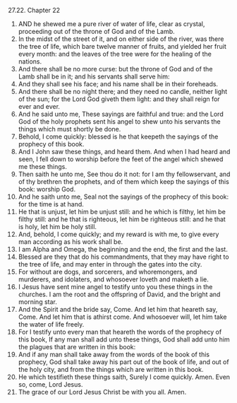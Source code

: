 27.22. Chapter 22
1. AND he shewed me a pure river of water of life, clear as crystal, proceeding out of the throne of God and of the Lamb.
2. In the midst of the street of it, and on either side of the river, was there the tree of life, which bare twelve manner of fruits, and yielded her fruit every month: and the leaves of the tree were for the healing of the nations.
3. And there shall be no more curse: but the throne of God and of the Lamb shall be in it; and his servants shall serve him:
4. And they shall see his face; and his name shall be in their foreheads.
5. And there shall be no night there; and they need no candle, neither light of the sun; for the Lord God giveth them light: and they shall reign for ever and ever.
6. And he said unto me, These sayings are faithful and true: and the Lord God of the holy prophets sent his angel to shew unto his servants the things which must shortly be done.
7. Behold, I come quickly: blessed is he that keepeth the sayings of the prophecy of this book.
8. And I John saw these things, and heard them. And when I had heard and seen, I fell down to worship before the feet of the angel which shewed me these things.
9. Then saith he unto me, See thou do it not: for I am thy fellowservant, and of thy brethren the prophets, and of them which keep the sayings of this book: worship God.
10. And he saith unto me, Seal not the sayings of the prophecy of this book: for the time is at hand.
11. He that is unjust, let him be unjust still: and he which is filthy, let him be filthy still: and he that is righteous, let him be righteous still: and he that is holy, let him be holy still.
12. And, behold, I come quickly; and my reward is with me, to give every man according as his work shall be.
13. I am Alpha and Omega, the beginning and the end, the first and the last.
14. Blessed are they that do his commandments, that they may have right to the tree of life, and may enter in through the gates into the city.
15. For without are dogs, and sorcerers, and whoremongers, and murderers, and idolaters, and whosoever loveth and maketh a lie.
16. I Jesus have sent mine angel to testify unto you these things in the churches. I am the root and the offspring of David, and the bright and morning star.
17. And the Spirit and the bride say, Come. And let him that heareth say, Come. And let him that is athirst come. And whosoever will, let him take the water of life freely.
18. For I testify unto every man that heareth the words of the prophecy of this book, If any man shall add unto these things, God shall add unto him the plagues that are written in this book:
19. And if any man shall take away from the words of the book of this prophecy, God shall take away his part out of the book of life, and out of the holy city, and from the things which are written in this book.
20. He which testifieth these things saith, Surely I come quickly. Amen. Even so, come, Lord Jesus.
21. The grace of our Lord Jesus Christ be with you all. Amen.

